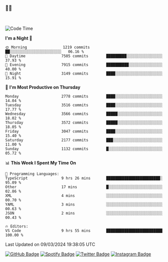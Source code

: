 ### 🤙🍺

<!-- <a href="https://github-readme-stats.vercel.app/api?username=hzak2xx&count_private=true&show_icons=true&theme=dracula">
  <img align="center" src="https://github-readme-stats.vercel.app/api?username=hzak2xx&count_private=true&show_icons=true&theme=dracula" />
</a>
</br> -->
</br>

<!--START_SECTION:waka-->
![Code Time](http://img.shields.io/badge/Code%20Time-3%2C139%20hrs%2053%20mins-blue)

**I'm a Night 🦉** 

```text
🌞 Morning                1219 commits        ██░░░░░░░░░░░░░░░░░░░░░░░   06.16 % 
🌆 Daytime                7505 commits        █████████░░░░░░░░░░░░░░░░   37.93 % 
🌃 Evening                7915 commits        ██████████░░░░░░░░░░░░░░░   40.00 % 
🌙 Night                  3149 commits        ████░░░░░░░░░░░░░░░░░░░░░   15.91 % 
```
📅 **I'm Most Productive on Thursday** 

```text
Monday                   2778 commits        ████░░░░░░░░░░░░░░░░░░░░░   14.04 % 
Tuesday                  3516 commits        ████░░░░░░░░░░░░░░░░░░░░░   17.77 % 
Wednesday                3566 commits        █████░░░░░░░░░░░░░░░░░░░░   18.02 % 
Thursday                 3572 commits        █████░░░░░░░░░░░░░░░░░░░░   18.05 % 
Friday                   3047 commits        ████░░░░░░░░░░░░░░░░░░░░░   15.40 % 
Saturday                 2177 commits        ███░░░░░░░░░░░░░░░░░░░░░░   11.00 % 
Sunday                   1132 commits        █░░░░░░░░░░░░░░░░░░░░░░░░   05.72 % 
```


📊 **This Week I Spent My Time On** 

```text
💬 Programming Languages: 
TypeScript               9 hrs 26 mins       ████████████████████████░   95.09 % 
Other                    17 mins             █░░░░░░░░░░░░░░░░░░░░░░░░   02.86 % 
XML                      4 mins              ░░░░░░░░░░░░░░░░░░░░░░░░░   00.70 % 
YAML                     3 mins              ░░░░░░░░░░░░░░░░░░░░░░░░░   00.63 % 
JSON                     2 mins              ░░░░░░░░░░░░░░░░░░░░░░░░░   00.43 % 

🔥 Editors: 
VS Code                  9 hrs 55 mins       █████████████████████████   100.00 % 
```


 Last Updated on 09/03/2024 19:38:05 UTC
<!--END_SECTION:waka-->

[![GitHub Badge](https://img.shields.io/badge/GitHub-100000?style=for-the-badge&logo=github&logoColor=white)](https://github.com/hzak2xx)
[![Spotify Badge](https://img.shields.io/badge/Spotify-1ED760?&style=for-the-badge&logo=spotify&logoColor=white)](https://open.spotify.com/user/uf90s6sbbh75a1mt44clkhkvf)
[![Twitter Badge](https://img.shields.io/badge/Twitter-1DA1F2?style=for-the-badge&logo=twitter&logoColor=white)](https://twitter.com/hzak2xx)
[![Instagram Badge](https://img.shields.io/badge/Instagram-E4405F?style=for-the-badge&logo=instagram&logoColor=white)](https://www.instagram.com/hzak2xx/)
